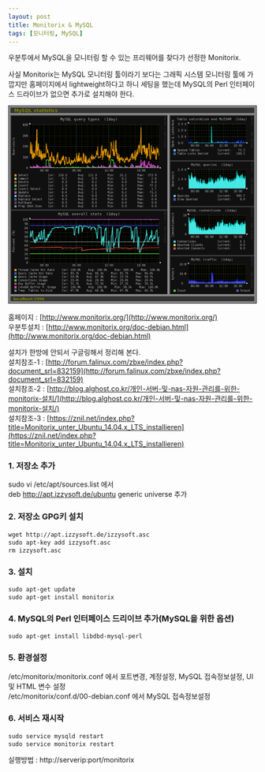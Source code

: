 ```yaml
---
layout: post
title: Monitorix & MySQL
tags: [모니터링, MySQL]
---
```


우분투에서 MySQL을 모니터링 할 수 있는 프리웨어를 찾다가 선정한 Monitorix.

사실 Monitorix는 MySQL 모니터링 툴이라기 보다는 그래픽 시스템 모니터링 툴에 가깝지만 홈페이지에서 lightweight하다고 하니 세팅을 했는데 MySQL의 Perl 인터페이스 드라이브가 없으면 추가로 설치해야 한다.

![monitorix-mysql](/assets/images/monitorix-mysql.png)

홈페이지 : [http://www.monitorix.org/](http://www.monitorix.org/)  
우분투설치 : [http://www.monitorix.org/doc-debian.html](http://www.monitorix.org/doc-debian.html)

설치가 한방에 안되서 구글링해서 정리해 본다.  
설치참조-1 : [http://forum.falinux.com/zbxe/index.php?document_srl=832159](http://forum.falinux.com/zbxe/index.php?document_srl=832159)  
설치참조-2 : [http://blog.alghost.co.kr/개인-서버-및-nas-자원-관리를-위한-monitorix-설치/](http://blog.alghost.co.kr/개인-서버-및-nas-자원-관리를-위한-monitorix-설치/)  
설치참조-3 : [https://znil.net/index.php?title=Monitorix_unter_Ubuntu_14.04.x_LTS_installieren](https://znil.net/index.php?title=Monitorix_unter_Ubuntu_14.04.x_LTS_installieren)

### 1. 저장소 추가

sudo vi /etc/apt/sources.list 에서  
deb http://apt.izzysoft.de/ubuntu generic universe 추가

### 2. 저장소 GPG키 설치

```
wget http://apt.izzysoft.de/izzysoft.asc
sudo apt-key add izzysoft.asc
rm izzysoft.asc
```

### 3. 설치

```
sudo apt-get update
sudo apt-get install monitorix
```

### 4. MySQL의 Perl 인터페이스 드리이브 추가(MySQL을 위한 옵션)

```
sudo apt-get install libdbd-mysql-perl
```

### 5. 환경설정

/etc/monitorix/monitorix.conf 에서 포트변경, 계정설정, MySQL 접속정보설정, UI 및 HTML 변수 설정  
/etc/monitorix/conf.d/00-debian.conf 에서 MySQL 접속정보설정

### 6. 서비스 재시작

```
sudo service mysqld restart
sudo service monitorix restart
```

실행방법 : http://serverip:port/monitorix
